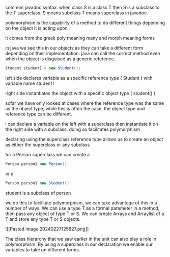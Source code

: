 common javadoc syntax:
when class S is a class T then S is a subclass to the T superclass. S means subclass T means superclass in javadoc.

polymorphism is the capability of a method to do different things depending on the object it is acting upon

it comes from the greek poly meaning many and morph meaning forms

in java we see this in our objects as they can take a different form depending on their implementation. java can call the correct method even when the object is disguised as a generic reference. 

```java
Student student1 = new Student();
```
left side declares variable as a specific reference type ( Student ) with variable name student1

right side instantiates the object with a specific object type ( student() )

sofar we have only looked at cases where the reference type was the same as the object type, while this is often the case, the object type and reference type can be different.

i can declare a variable on the left with a superclass then instantiate it on the right side with a subclass. doing so facilitates polymorphism

declaring using the superclass reference type allows us to create an object as either the superclass or any subclass

for a Person superclass we can create a 
```java
Person person1 new Person();
```
or a 
```java
Person person1 new Student() 
```

student is a subclass of person

we do this to facilitate polymorphism, we can take advantage of this in a number of ways. We can use a type T as a formal parameter in a method, then pass any object of type T or S. We can create Arrays and Arraylist of a T and store any type T or S objects. 

![[Pasted image 20240227125827.png]]

The class hierarchy that we saw earlier in the unit can also play a role in polymorphism. By using a superclass in our declaration we enable our variables to take on different forms. 


